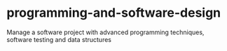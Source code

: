 # programming-and-software-design
Manage a software project with advanced programming techniques, software testing and data structures
